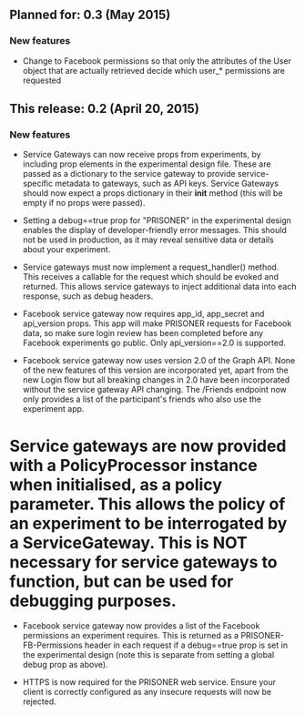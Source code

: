 ## Planned for: 0.3 (May 2015)

### New features

* Change to Facebook permissions so that only the attributes of the User object that are actually retrieved decide which user_* permissions are requested


## This release: 0.2 (April 20, 2015)

### New features

* Service Gateways can now receive props from experiments, by including prop elements in the experimental design file. These are passed as a dictionary to the service gateway to provide service-specific metadata to gateways, such as API keys. Service Gateways should now expect a props dictionary in their __init__ method (this will be empty if no props were passed).

* Setting a debug==true prop for "PRISONER" in the experimental design enables the display of developer-friendly error messages. This should not be used in production, as it may reveal sensitive data or details about your experiment.

* Service gateways must now implement a request_handler() method. This receives a callable for the request which should be evoked and returned. This allows service gateways to inject additional data into each response, such as debug headers.

* Facebook service gateway now requires app_id, app_secret and api_version props. This app will make PRISONER requests for Facebook data, so make sure login review has been completed before any Facebook experiments go public. Only api_version==2.0 is supported.

* Facebook service gateway now uses version 2.0 of the Graph API. None of the new features of this version are incorporated yet, apart from the new Login flow but all breaking changes in 2.0 have been incorporated without the service gateway API changing. The /Friends endpoint now only provides a list of the participant's friends who also use the experiment app.

# Service gateways are now provided with a PolicyProcessor instance when initialised, as a policy parameter. This allows the policy of an experiment to be interrogated by a ServiceGateway. This is NOT necessary for service gateways to function, but can be used for debugging purposes.

* Facebook service gateway now provides a list of the Facebook permissions an experiment requires. This is returned as a PRISONER-FB-Permissions header in each request if a debug==true prop is set in the experimental design (note this is separate from setting a global debug prop as above).

* HTTPS is now required for the PRISONER web service. Ensure your client is correctly configured as any insecure requests will now be rejected.